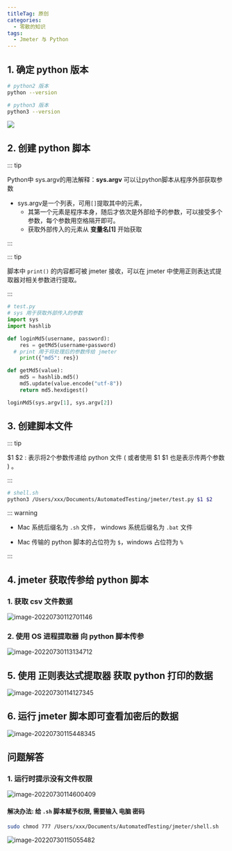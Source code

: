 ```yaml
---
titleTag: 原创
categories: 
  - 零散的知识
tags: 
  - Jmeter 与 Python
---
```


## 1. 确定 python 版本
```sh
# python2 版本
python --version

# python3 版本
python3 --version
```

![](https://pupper.com.cn/img/20220730105643.png)

## 2. 创建 python 脚本

::: tip

Python中 sys.argv的用法解释：**sys.argv** 可以让python脚本从程序外部获取参数

-   sys.argv是一个列表，可用`[]`提取其中的元素，
    -   其第一个元素是程序本身，随后才依次是外部给予的参数，可以接受多个参数，每个参数用空格隔开即可。
    -   获取外部传入的元素从 **变量名[1]** 开始获取

:::

::: tip

脚本中 `print()` 的内容都可被 jmeter 接收，可以在 jmeter 中使用正则表达式提取器对相关参数进行提取。

:::

```python
# test.py
# sys 用于获取外部传入的参数
import sys
import hashlib

def loginMd5(username, password):
	res = getMd5(username+password)
  # print 用于将处理后的参数传给 jmeter
	print({"md5": res})

def getMd5(value):
	md5 = hashlib.md5()
	md5.update(value.encode("utf-8"))
	return md5.hexdigest()

loginMd5(sys.argv[1], sys.argv[2])
```

## 3. 创建脚本文件

::: tip

$1 $2 : 表示将2个参数传递给 python 文件 ( 或者使用 $1 $1 也是表示传两个参数 ) 。

:::

```sh
# shell.sh
python3 /Users/xxx/Documents/AutomatedTesting/jmeter/test.py $1 $2
```

::: warning

- Mac 系统后缀名为 `.sh` 文件， windows 系统后缀名为 `.bat` 文件

-   Mac 传输的 python 脚本的占位符为 `$`，windows 占位符为 `%`

:::

## 4. jmeter 获取传参给 python 脚本

### 1. 获取 csv 文件数据

![image-20220730112701146](https://pupper.com.cn/img/image-20220730112701146.png)

### 2. 使用 OS 进程提取器 向 python 脚本传参

![image-20220730113134712](https://pupper.com.cn/img/image-20220730113134712.png)

## 5. 使用 正则表达式提取器 获取 python 打印的数据

![image-20220730114127345](https://pupper.com.cn/img/image-20220730114127345.png)

## 6. 运行 jmeter 脚本即可查看加密后的数据

![image-20220730115448345](https://pupper.com.cn/img/image-20220730115448345.png)

## 问题解答

### 1. 运行时提示没有文件权限

![image-20220730114600409](https://pupper.com.cn/img/image-20220730114600409.png)

#### 解决办法: 给 `.sh` 脚本赋予权限, 需要输入 电脑 密码

``` sh
sudo chmod 777 /Users/xxx/Documents/AutomatedTesting/jmeter/shell.sh
```

![image-20220730115055482](https://pupper.com.cn/img/image-20220730115055482.png)
